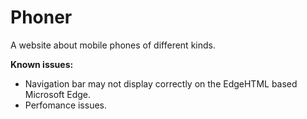 # Phoner
A website about mobile phones of different kinds.

**Known issues:**
- Navigation bar may not display correctly on the EdgeHTML based Microsoft Edge.
- Perfomance issues.
